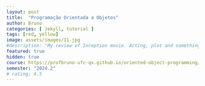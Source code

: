 ```yaml
---
layout: post
title:  "Programação Orientada a Objetos"
author: Bruno
categories: [ Jekyll, tutorial ]
tags: [red, yellow]
image: assets/images/11.jpg
#description: "My review of Inception movie. Acting, plot and something else in this short description."
featured: true
hidden: true 
course: https://profbruno-ufc-qx.github.io/oriented-object-programming/
semester: "2024.2"
# rating: 4.5
---
```


